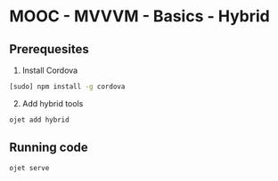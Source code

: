 # MOOC - MVVVM - Basics - Hybrid

## Prerequesites
1) Install Cordova

```bash
[sudo] npm install -g cordova
```
2) Add hybrid tools

```bash
ojet add hybrid
```
## Running code

```bash
ojet serve
```